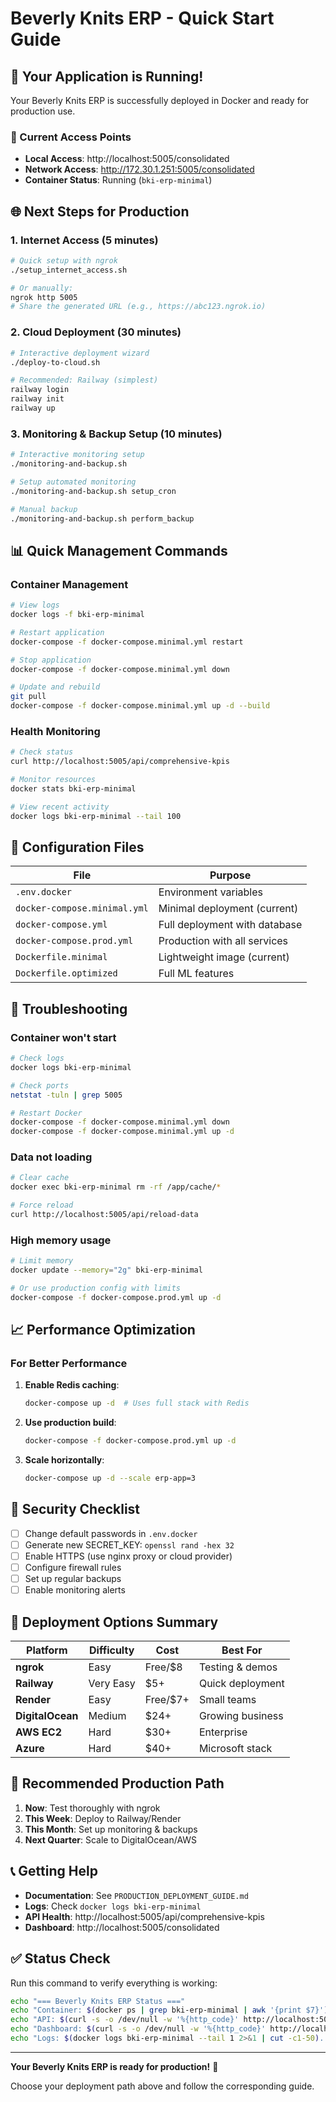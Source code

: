 # Beverly Knits ERP - Quick Start Guide

## 🚀 Your Application is Running!

Your Beverly Knits ERP is successfully deployed in Docker and ready for production use.

### 📍 Current Access Points

- **Local Access**: http://localhost:5005/consolidated
- **Network Access**: http://172.30.1.251:5005/consolidated
- **Container Status**: Running (`bki-erp-minimal`)

## 🌐 Next Steps for Production

### 1. Internet Access (5 minutes)
```bash
# Quick setup with ngrok
./setup_internet_access.sh

# Or manually:
ngrok http 5005
# Share the generated URL (e.g., https://abc123.ngrok.io)
```

### 2. Cloud Deployment (30 minutes)
```bash
# Interactive deployment wizard
./deploy-to-cloud.sh

# Recommended: Railway (simplest)
railway login
railway init
railway up
```

### 3. Monitoring & Backup Setup (10 minutes)
```bash
# Interactive monitoring setup
./monitoring-and-backup.sh

# Setup automated monitoring
./monitoring-and-backup.sh setup_cron

# Manual backup
./monitoring-and-backup.sh perform_backup
```

## 📊 Quick Management Commands

### Container Management
```bash
# View logs
docker logs -f bki-erp-minimal

# Restart application
docker-compose -f docker-compose.minimal.yml restart

# Stop application
docker-compose -f docker-compose.minimal.yml down

# Update and rebuild
git pull
docker-compose -f docker-compose.minimal.yml up -d --build
```

### Health Monitoring
```bash
# Check status
curl http://localhost:5005/api/comprehensive-kpis

# Monitor resources
docker stats bki-erp-minimal

# View recent activity
docker logs bki-erp-minimal --tail 100
```

## 🔧 Configuration Files

| File | Purpose |
|------|---------|
| `.env.docker` | Environment variables |
| `docker-compose.minimal.yml` | Minimal deployment (current) |
| `docker-compose.yml` | Full deployment with database |
| `docker-compose.prod.yml` | Production with all services |
| `Dockerfile.minimal` | Lightweight image (current) |
| `Dockerfile.optimized` | Full ML features |

## 🚨 Troubleshooting

### Container won't start
```bash
# Check logs
docker logs bki-erp-minimal

# Check ports
netstat -tuln | grep 5005

# Restart Docker
docker-compose -f docker-compose.minimal.yml down
docker-compose -f docker-compose.minimal.yml up -d
```

### Data not loading
```bash
# Clear cache
docker exec bki-erp-minimal rm -rf /app/cache/*

# Force reload
curl http://localhost:5005/api/reload-data
```

### High memory usage
```bash
# Limit memory
docker update --memory="2g" bki-erp-minimal

# Or use production config with limits
docker-compose -f docker-compose.prod.yml up -d
```

## 📈 Performance Optimization

### For Better Performance
1. **Enable Redis caching**:
   ```bash
   docker-compose up -d  # Uses full stack with Redis
   ```

2. **Use production build**:
   ```bash
   docker-compose -f docker-compose.prod.yml up -d
   ```

3. **Scale horizontally**:
   ```bash
   docker-compose up -d --scale erp-app=3
   ```

## 🔐 Security Checklist

- [ ] Change default passwords in `.env.docker`
- [ ] Generate new SECRET_KEY: `openssl rand -hex 32`
- [ ] Enable HTTPS (use nginx proxy or cloud provider)
- [ ] Configure firewall rules
- [ ] Set up regular backups
- [ ] Enable monitoring alerts

## 📝 Deployment Options Summary

| Platform | Difficulty | Cost | Best For |
|----------|------------|------|----------|
| **ngrok** | Easy | Free/$8 | Testing & demos |
| **Railway** | Very Easy | $5+ | Quick deployment |
| **Render** | Easy | Free/$7+ | Small teams |
| **DigitalOcean** | Medium | $24+ | Growing business |
| **AWS EC2** | Hard | $30+ | Enterprise |
| **Azure** | Hard | $40+ | Microsoft stack |

## 🎯 Recommended Production Path

1. **Now**: Test thoroughly with ngrok
2. **This Week**: Deploy to Railway/Render
3. **This Month**: Set up monitoring & backups
4. **Next Quarter**: Scale to DigitalOcean/AWS

## 📞 Getting Help

- **Documentation**: See `PRODUCTION_DEPLOYMENT_GUIDE.md`
- **Logs**: Check `docker logs bki-erp-minimal`
- **API Health**: http://localhost:5005/api/comprehensive-kpis
- **Dashboard**: http://localhost:5005/consolidated

## ✅ Status Check

Run this command to verify everything is working:
```bash
echo "=== Beverly Knits ERP Status ==="
echo "Container: $(docker ps | grep bki-erp-minimal | awk '{print $7}')"
echo "API: $(curl -s -o /dev/null -w '%{http_code}' http://localhost:5005/api/comprehensive-kpis)"
echo "Dashboard: $(curl -s -o /dev/null -w '%{http_code}' http://localhost:5005/consolidated)"
echo "Logs: $(docker logs bki-erp-minimal --tail 1 2>&1 | cut -c1-50)..."
```

---

**Your Beverly Knits ERP is ready for production!** 🎉

Choose your deployment path above and follow the corresponding guide.